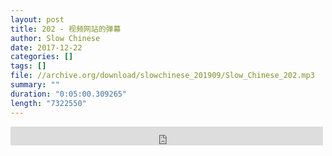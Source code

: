 ```yaml
---
layout: post
title: 202 - 视频网站的弹幕
author: Slow Chinese
date: 2017-12-22
categories: []
tags: []
file: //archive.org/download/slowchinese_201909/Slow_Chinese_202.mp3
summary: ""
duration: "0:05:00.309265"
length: "7322550"
---
```


<iframe src="https://archive.org/embed/slowchinese_201909/Slow_Chinese_202.mp3" width="500" height="30" frameborder="0" webkitallowfullscreen="true" mozallowfullscreen="true" allowfullscreen></iframe>
